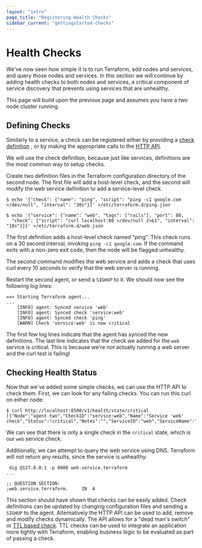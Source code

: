 ```yaml
---
layout: "intro"
page_title: "Registering Health Checks"
sidebar_current: "gettingstarted-checks"
---
```


# Health Checks

We've now seen how simple it is to run Terraform, add nodes and services, and
query those nodes and services. In this section we will continue by adding
health checks to both nodes and services, a critical component of service
discovery that prevents using services that are unhealthy.

This page will build upon the previous page and assumes you have a
two node cluster running.

## Defining Checks

Similarly to a service, a check can be registered either by providing a
[check definition](/docs/agent/checks.html)
, or by making the appropriate calls to the
[HTTP API](/docs/agent/http.html).

We will use the check definition, because just like services, definitions
are the most common way to setup checks.

Create two definition files in the Terraform configuration directory of
the second node.
The first file will add a host-level check, and the second will modify the web
service definition to add a service-level check.

```
$ echo '{"check": {"name": "ping", "script": "ping -c1 google.com >/dev/null", "interval": "30s"}}' >/etc/terraform.d/ping.json

$ echo '{"service": {"name": "web", "tags": ["rails"], "port": 80,
  "check": {"script": "curl localhost:80 >/dev/null 2>&1", "interval": "10s"}}}' >/etc/terraform.d/web.json
```

The first definition adds a host-level check named "ping". This check runs
on a 30 second interval, invoking `ping -c1 google.com`. If the command
exits with a non-zero exit code, then the node will be flagged unhealthy.

The second command modifies the web service and adds a check that uses
curl every 10 seconds to verify that the web server is running.

Restart the second agent, or send a `SIGHUP` to it. We should now see the
following log lines:

```
==> Starting Terraform agent...
...
    [INFO] agent: Synced service 'web'
    [INFO] agent: Synced check 'service:web'
    [INFO] agent: Synced check 'ping'
    [WARN] Check 'service:web' is now critical
```

The first few log lines indicate that the agent has synced the new
definitions. The last line indicates that the check we added for
the `web` service is critical. This is because we're not actually running
a web server and the curl test is failing!

## Checking Health Status

Now that we've added some simple checks, we can use the HTTP API to check
them. First, we can look for any failing checks. You can run this curl
on either node:

```
$ curl http://localhost:8500/v1/health/state/critical
[{"Node":"agent-two","CheckID":"service:web","Name":"Service 'web' check","Status":"critical","Notes":"","ServiceID":"web","ServiceName":"web"}]
```

We can see that there is only a single check in the `critical` state, which is
our `web` service check.

Additionally, we can attempt to query the web service using DNS. Terraform
will not return any results, since the service is unhealthy:

```
 dig @127.0.0.1 -p 8600 web.service.terraform
...

;; QUESTION SECTION:
;web.service.terraform.		IN	A
```

This section should have shown that checks can be easily added. Check definitions
can be updated by changing configuration files and sending a `SIGHUP` to the agent.
Alternatively the HTTP API can be used to add, remove and modify checks dynamically.
The API allows for a "dead man's switch" or [TTL based check](/docs/agent/checks.html).
TTL checks can be used to integrate an application more tightly with Terraform, enabling
business logic to be evaluated as part of passing a check.

